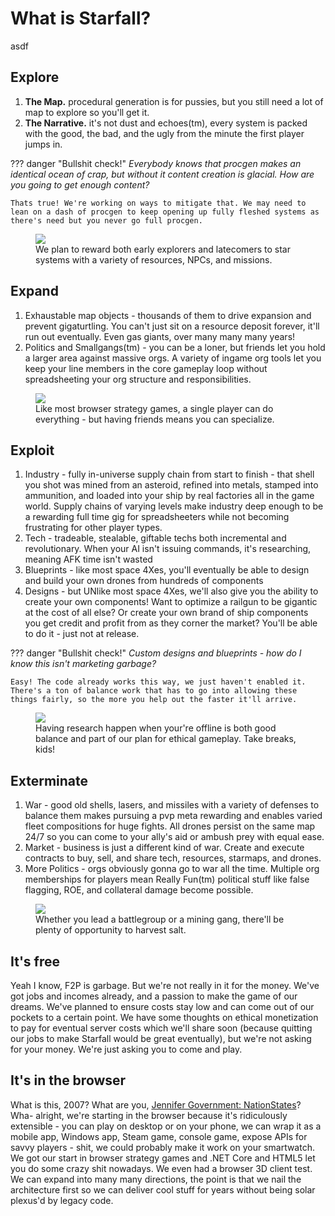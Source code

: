 # What is Starfall?

asdf

## Explore
1. **The Map.** procedural generation is for pussies, but you still need a lot of map to explore so you'll get it.
2. **The Narrative.** it's not dust and echoes(tm), every system is packed with the good, the bad, and the ugly from the minute the first player jumps in.

??? danger "Bullshit check!"
    *Everybody knows that procgen makes an identical ocean of crap, but without it content creation is glacial. How are you going to get enough content?* 
    
    Thats true! We're working on ways to mitigate that. We may need to lean on a dash of procgen to keep opening up fully fleshed systems as there's need but you never go full procgen.

<p align="center">
  <figure>
    <img src="http://arkeindustries.com/philotechnica/img/3.png">
    <figcaption>We plan to reward both early explorers and latecomers to star systems with a variety of resources, NPCs, and missions.</figcaption>
  </figure>
</p>

## Expand
1. Exhaustable map objects - thousands of them to drive expansion and prevent gigaturtling. You can't just sit on a resource deposit forever, it'll run out eventually. Even gas giants, over many many many years!
2. Politics and Smallgangs(tm) - you can be a loner, but friends let you hold a larger area against massive orgs. A variety of ingame org tools let you keep your line members in the core gameplay loop without spreadsheeting your org structure and responsibilities. 

<p align="center">
  <figure>
    <img src="http://arkeindustries.com/philotechnica/img/4.png">
    <figcaption>Like most browser strategy games, a single player can do everything - but having friends means you can specialize.</figcaption>
  </figure>
</p>

## Exploit
1. Industry - fully in-universe supply chain from start to finish - that shell you shot was mined from an asteroid, refined into metals, stamped into ammunition, and loaded into your ship by real factories all in the game world. Supply chains of varying levels make industry deep enough to be a rewarding full time gig for spreadsheeters while not becoming frustrating for other player types.
2. Tech - tradeable, stealable, giftable techs both incremental and revolutionary. When your AI isn't issuing commands, it's researching, meaning AFK time isn't wasted 
3. Blueprints - like most space 4Xes, you'll eventually be able to design and build your own drones from hundreds of components
4. Designs - but UNlike most space 4Xes, we'll also give you the ability to create your own components! Want to optimize a railgun to be gigantic at the cost of all else? Or create your own brand of ship components you get credit and profit from as they corner the market? You'll be able to do it - just not at release.

??? danger "Bullshit check!"
    *Custom designs and blueprints - how do I know this isn't marketing garbage?* 
    
    Easy! The code already works this way, we just haven't enabled it. There's a ton of balance work that has to go into allowing these things fairly, so the more you help out the faster it'll arrive.

<p align="center">
  <figure>
    <img src="http://arkeindustries.com/philotechnica/img/2.png">
    <figcaption>Having research happen when your're offline is both good balance and part of our plan for ethical gameplay. Take breaks, kids!</figcaption>
  </figure>
</p>

## Exterminate
1. War - good old shells, lasers, and missiles with a variety of defenses to balance them makes pursuing a pvp meta rewarding and enables varied fleet compositions for huge fights. All drones persist on the same map 24/7 so you can come to your ally's aid or ambush prey with equal ease.
2. Market - business is just a different kind of war. Create and execute contracts to buy, sell, and share tech, resources, starmaps, and drones.
3. More Politics - orgs obviously gonna go to war all the time. Multiple org memberships for players mean Really Fun(tm) political stuff like false flagging, ROE, and collateral damage become possible.

<p align="center">
  <figure>
    <img src="http://arkeindustries.com/philotechnica/img/1.png">
    <figcaption>Whether you lead a battlegroup or a mining gang, there'll be plenty of opportunity to harvest salt.</figcaption>
  </figure>
</p>

## It's free
Yeah I know, F2P is garbage. But we're not really in it for the money. We've got jobs and incomes already, and a passion to make the game of our dreams. We've planned to ensure costs stay low and can come out of our pockets to a certain point. We have some thoughts on ethical monetization to pay for eventual server costs which we'll share soon (because quitting our jobs to make Starfall would be great eventually), but we're not asking for your money. We're just asking you to come and play.

## It's in the browser
What is this, 2007? What are you, [Jennifer Government: NationStates](https://en.wikipedia.org/wiki/NationStates)? Wha- alright, we're starting in the browser because it's ridiculously extensible - you can play on desktop or on your phone, we can wrap it as a mobile app, Windows app, Steam game, console game, expose APIs for savvy players - shit, we could probably make it work on your smartwatch. We got our start in browser strategy games and .NET Core and HTML5 let you do some crazy shit nowadays. We even had a browser 3D client test. We can expand into many many directions, the point is that we nail the architecture first so we can deliver cool stuff for years without being solar plexus'd by legacy code. 